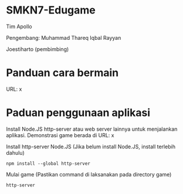 # SMKN7-Edugame
Tim Apollo

Pengembang:
Muhammad Thareq Iqbal Rayyan

Joestiharto (pembimbing)

# Panduan cara bermain
URL: x

# Paduan penggunaan aplikasi
Install Node.JS http-server atau web server lainnya untuk menjalankan aplikasi. 
Demonstrasi game berada di URL: x

Install http-server Node.JS (Jika belum install Node.JS, install terlebih dahulu)
```
npm install --global http-server
```

Mulai game (Pastikan command di laksanakan pada directory game)
```
http-server 
```

